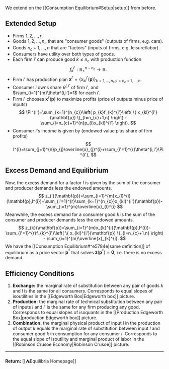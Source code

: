 We extend on the [[Consumption Equilibrium#Setup|setup]] from before.
## Extended Setup

* Firms $1, 2, \dots, r$.
* Goods $1, 2, \dots, n_{c}$ that are "consumer goods" (outputs of firms, e.g. cars).
* Goods $n_{c}+1, \dots, n$ that are "factors" (inputs of firms, e.g. leisure/labor).
* Consumers have utility over both types of goods.
* Each firm $i'$ can produce good $k\leq n_{c}$ with production function
$$
f_{k}^{i'}:\mathbb{R}_{+}^{n-n_{c}}\to \mathbb{R}.
$$
* Firm $i'$ has production plan $\mathbf{x}^{i'}=\left\{ x_{kl}^{i'}(\mathbf{p}) \right\}_{k=1,\dots,n_{c}; l=n_{c}+1,\dots,n}$.
* Consumer $i$ owns share $\theta^{i,i'}$ of firm $i'$, and $\sum_{i=1}^{m}\theta^{i,i'}=1$ for each $i'$.
* Firm $i'$ chooses $\mathbf{x}^{i'}(\mathbf{p})$ to maximize profits (price of outputs minus price of inputs)
$$
\Pi^{i'}=\sum_{k=1}^{n_{c}}\left( p_{k}f_{k}^{i'}\left( \{ x_{kl}^{i'}(\mathbf{p}) \}_{l=n_{c}+1,n} \right) - \sum_{l=n_{c}+1}^{n}p_{l}x_{kl}^{i'} \right). 
$$
* Consumer $i$'s income is given by (endowed value plus share of firm profits)
$$
I^{i}=\sum_{j=1}^{n}p_{j}\overline{x}_{j}^{i}+\sum_{i'=1}^{r}\theta^{i,i'}\Pi^{i'},
$$
## Excess Demand and Equilibrium

Now, the excess demand for a factor $l$ is given by the sum of the consumer and producer demands less the endowed amounts.
$$
z_{l}(\mathbf{p})=\sum_{i=1}^{m}x_{l}^{i}(\mathbf{p},I^{i})+\sum_{i'=1}^{r}\sum_{k=1}^{n_{c}}x_{kl}^{i'}(\mathbf{p})-\sum_{i=1}^{m}\overline{x}_{l}^{i}
$$
Meanwhile, the excess demand for a consumer good $k$ is the sum of the consumer and producer demands less the endowed amounts.
$$
z_{k}(\mathbf{p})=\sum_{i=1}^{m}x_{k}^{i}(\mathbf{p},I^{i})-\sum_{i'=1}^{r}f_{k}^{i'}\left( \{ x_{kl}^{i'}(\mathbf{p}) \}_{l=n_{c}+1,n} \right) - \sum_{i=1}^{m}\overline{x}_{k}^{i}.
$$
We have the [[Consumption Equilibrium#^e5784e|same definition]] of equilibrium as a price vector $\mathbf{p}^{*}$ that solves $\mathbf{z}(\mathbf{p}^{*})=\mathbf{0}$, i.e. there is no excess demand.

## Efficiency Conditions

1. **Exchange:** the marginal rate of substitution between any pair of goods $k$ and $l$ is the same for all consumers. Corresponds to equal slopes of isoutilities in the [[Edgeworth Box|Edgeworth box]] picture.
2. **Production:** the marginal rate of technical substitution between any pair of inputs $l$ and $l'$ is the same for any firm producing any good. Corresponds to equal slopes of isoquants in the [[Production Edgeworth Box|production Edgeworth box]] picture.
3. **Combination:** the marginal physical product of input $l$ in the production of output $k$ equals the marginal rate of substitution between input $l$ and consumer good $k$ in consumption for any consumer $i$. Corresponds to the equal slope of isoutility and marginal product of labor in the [[Robinson Crusoe Economy|Robinson Crusoe]] picture.


---

**Return:** [[⛺Equilibria Homepage]]